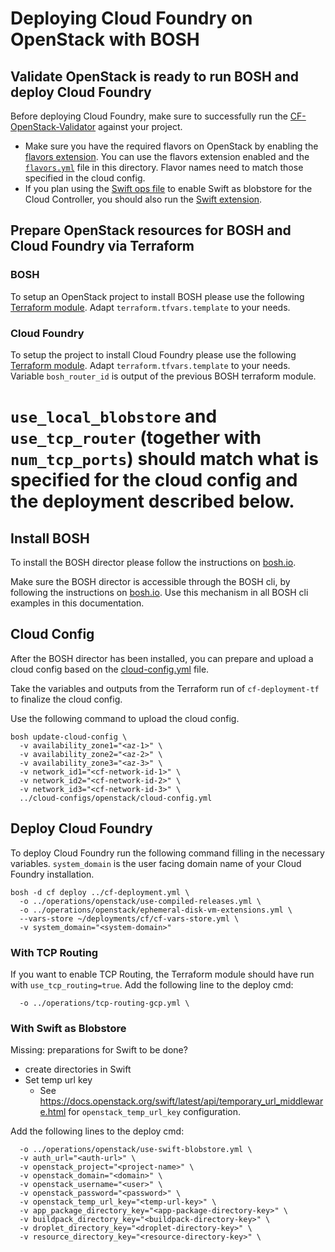 # Deploying Cloud Foundry on OpenStack with BOSH

## Validate OpenStack is ready to run BOSH and deploy Cloud Foundry

Before deploying Cloud Foundry, make sure to successfully run the [CF-OpenStack-Validator](https://github.com/cloudfoundry-incubator/cf-openstack-validator) against your project.
  - Make sure you have the required flavors on OpenStack by enabling the [flavors extension](https://github.com/cloudfoundry-incubator/cf-openstack-validator/tree/master/extensions/flavors). You can use the flavors extension enabled and the [`flavors.yml`](./flavors.yml) file in this directory. Flavor names need to match those specified in the cloud config.
  - If you plan using the [Swift ops file](use-swift-blobstore.yml) to enable Swift as blobstore for the Cloud Controller, you should also run the [Swift extension](https://github.com/cloudfoundry-incubator/cf-openstack-validator/tree/master/extensions/object_storage).

## Prepare OpenStack resources for BOSH and Cloud Foundry via Terraform

### BOSH

To setup an OpenStack project to install BOSH please use the following [Terraform module](https://github.com/cloudfoundry-incubator/bosh-openstack-environment-templates/tree/master/bosh-init-tf). Adapt `terraform.tfvars.template` to your needs.

### Cloud Foundry

To setup the project to install Cloud Foundry please use the following [Terraform module](https://github.com/cloudfoundry-incubator/bosh-openstack-environment-templates/tree/master/cf-deployment-tf). Adapt `terraform.tfvars.template` to your needs. Variable `bosh_router_id` is output of the previous BOSH terraform module.

# `use_local_blobstore` and `use_tcp_router` (together with `num_tcp_ports`) should match what is specified for the cloud config and the deployment described below.

## Install BOSH

To install the BOSH director please follow the instructions on [bosh.io](https://bosh.io/docs/init-openstack.html#deploy).

Make sure the BOSH director is accessible through the BOSH cli, by following the instructions on [bosh.io](https://bosh.io/docs/cli-envs.html). Use this mechanism in all BOSH cli examples in
this documentation.

## Cloud Config

After the BOSH director has been installed, you can prepare and upload a cloud config based on the [cloud-config.yml](../cloud-configs/openstack/cloud-config.yml) file.

Take the variables and outputs from the Terraform run of `cf-deployment-tf` to finalize the cloud config.

Use the following command to upload the cloud config.
```
bosh update-cloud-config \
  -v availability_zone1="<az-1>" \
  -v availability_zone2="<az-2>" \
  -v availability_zone3="<az-3>" \
  -v network_id1="<cf-network-id-1>" \
  -v network_id2="<cf-network-id-2>" \
  -v network_id3="<cf-network-id-3>" \
  ../cloud-configs/openstack/cloud-config.yml
```

## Deploy Cloud Foundry

To deploy Cloud Foundry run the following command filling in the necessary variables. `system_domain` is the user facing domain name of your Cloud Foundry installation.

```
bosh -d cf deploy ../cf-deployment.yml \
  -o ../operations/openstack/use-compiled-releases.yml \
  -o ../operations/openstack/ephemeral-disk-vm-extensions.yml \
  --vars-store ~/deployments/cf/cf-vars-store.yml \
  -v system_domain="<system-domain>"
```

### With TCP Routing

If you want to enable TCP Routing, the Terraform module should have run with `use_tcp_routing=true`. Add the following line to the deploy cmd:

```
  -o ../operations/tcp-routing-gcp.yml \
```

### With Swift as Blobstore

Missing: preparations for Swift to be done?

* create directories in Swift
* Set temp url key
  * See https://docs.openstack.org/swift/latest/api/temporary_url_middleware.html for `openstack_temp_url_key` configuration.

Add the following lines to the deploy cmd:

```
  -o ../operations/openstack/use-swift-blobstore.yml \
  -v auth_url="<auth-url>" \
  -v openstack_project="<project-name>" \
  -v openstack_domain="<domain>" \
  -v openstack_username="<user>" \
  -v openstack_password="<password>" \
  -v openstack_temp_url_key="<temp-url-key>" \
  -v app_package_directory_key="<app-package-directory-key>" \
  -v buildpack_directory_key="<buildpack-directory-key>" \
  -v droplet_directory_key="<droplet-directory-key>" \
  -v resource_directory_key="<resource-directory-key>" \
```
